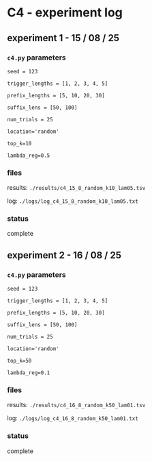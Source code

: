 # C4 - experiment log

## experiment 1 - 15 / 08 / 25

### `c4.py` parameters

`seed = 123`

`trigger_lengths = [1, 2, 3, 4, 5]`

`prefix_lengths = [5, 10, 20, 30]`

`suffix_lens = [50, 100]`

`num_trials = 25`

`location='random'`

`top_k=10`

`lambda_reg=0.5`

### files

results: `./results/c4_15_8_random_k10_lam05.tsv`

log: `./logs/log_c4_15_8_random_k10_lam05.txt`

### status

complete

## experiment 2 - 16 / 08 / 25

### `c4.py` parameters

`seed = 123`

`trigger_lengths = [1, 2, 3, 4, 5]`

`prefix_lengths = [5, 10, 20, 30]`

`suffix_lens = [50, 100]`

`num_trials = 25`

`location='random'`

`top_k=50`

`lambda_reg=0.1`

### files

results: `./results/c4_16_8_random_k50_lam01.tsv`

log: `./logs/log_c4_16_8_random_k50_lam01.txt`

### status

complete
